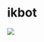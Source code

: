 ikbot
=====

![](https://s3.amazonaws.com/uploads.hipchat.com/15025/56179/AVpw4PjkVvFaqu3/ikbot.jpg)
